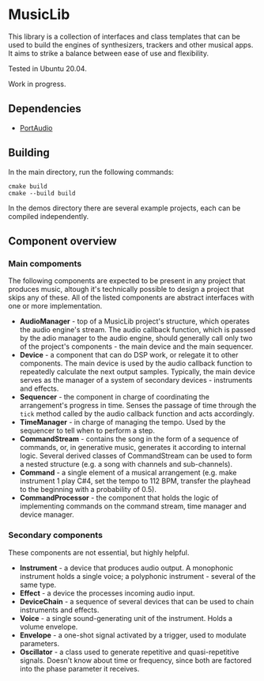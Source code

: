 # MusicLib

This library is a collection of interfaces and class templates that can be used to build the engines of synthesizers, trackers and other musical apps. It aims to strike a balance between ease of use and flexibility.

Tested in Ubuntu 20.04.

Work in progress.

## Dependencies

* [PortAudio](https://github.com/PortAudio/portaudio)

## Building

In the main directory, run the following commands:

    cmake build
    cmake --build build

In the demos directory there are several example projects, each can be compiled
independently.

## Component overview

### Main compoments

The following components are expected to be present in any project that produces music, altough it's technically possible to design a project that skips any of these. All of the listed components are abstract interfaces with one or more implementation.

* **AudioManager** - top of a MusicLib project's structure, which operates the audio engine's stream. The audio callback function, which is passed by the adio manager to the audio engine, should generally call only two of the project's components - the main device and the main sequencer.
* **Device** - a component that can do DSP work, or relegate it to other components. The main device is used by the audio callback function to repeatedly calculate the next output samples. Typically, the main device serves as the manager of a system of secondary devices - instruments and effects.
* **Sequencer** - the component in charge of coordinating the arrangement's progress in time. Senses the passage of time through the `tick` method called by the audio callback function and acts accordingly.
* **TimeManager** - in charge of managing the tempo. Used by the sequencer to tell when to perform a step.
* **CommandStream** - contains the song in the form of a sequence of commands, or, in generative music, generates it according to internal logic. Several derived classes of CommandStream can be used to form a nested structure (e.g. a song with channels and sub-channels).
* **Command** - a single element of a musical arrangement (e.g. make instrument 1 play C#4, set the tempo to 112 BPM, transfer the playhead to the beginning with a probability of 0.5).
* **CommandProcessor** - the component that holds the logic of implementing commands on the command stream, time manager and device manager.

### Secondary components

These components are not essential, but highly helpful.

* **Instrument** - a device that produces audio output. A monophonic instrument holds a single voice; a polyphonic instrument - several of the same type.
* **Effect** - a device the processes incoming audio input.
* **DeviceChain** - a sequence of several devices that can be used to chain instruments and effects.
* **Voice** - a single sound-generating unit of the instrument. Holds a volume envelope.
* **Envelope** - a one-shot signal activated by a trigger, used to modulate parameters.
* **Oscillator** - a class used to generate repetitive and quasi-repetitive signals. Doesn't know about time or frequency, since both are factored into the phase parameter it receives.